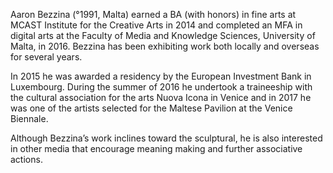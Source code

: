 Aaron Bezzina (°1991, Malta) earned a BA (with honors) in fine arts at MCAST Institute for the Creative Arts in 2014 and completed an MFA in digital arts at the Faculty of Media and Knowledge Sciences, University of Malta, in 2016. Bezzina has been exhibiting work both locally and overseas for several years.

In 2015 he was awarded a residency by the European Investment Bank in Luxembourg. During the summer of 2016 he undertook a traineeship with the cultural association for the arts Nuova Icona in Venice and in 2017 he was one of the artists selected for the Maltese Pavilion at the Venice Biennale.

Although Bezzina’s work inclines toward the sculptural, he is also interested in other media that encourage meaning making and further associative actions.
